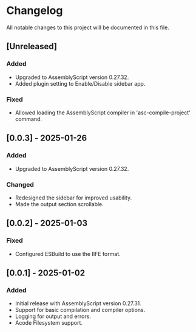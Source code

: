 # Changelog

All notable changes to this project will be documented in this file.

## [Unreleased]  

### Added
- Upgraded to AssemblyScript version 0.27.32.
- Added plugin setting to Enable/Disable sidebar app.

### Fixed
- Allowed loading the AssemblyScript compiler in 'asc-compile-project' command.

## [0.0.3] - 2025-01-26

### Added
- Upgraded to AssemblyScript version 0.27.32.

### Changed
- Redesigned the sidebar for improved usability.
- Made the output section scrollable.

## [0.0.2] - 2025-01-03

### Fixed
- Configured ESBuild to use the IIFE format.

## [0.0.1] - 2025-01-02

### Added
- Initial release with AssemblyScript version 0.27.31.
- Support for basic compilation and compiler options.
- Logging for output and errors.
- Acode Filesystem support.
